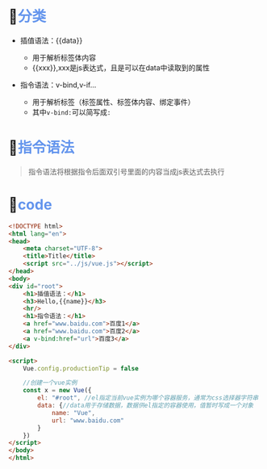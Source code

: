 # 🛴<font color='cornflowerblue'>分类</font>

- 插值语法：{{data}}
  - 用于解析标签体内容
  - {{xxx}},xxx是js表达式，且是可以在data中读取到的属性

- 指令语法：v-bind,v-if...
  - 用于解析标签（标签属性、标签体内容、绑定事件）
  - 其中`v-bind:`可以简写成`:`
  
# 🛴<font color='cornflowerblue'>指令语法</font>

> 指令语法将根据指令后面双引号里面的内容当成js表达式去执行

# 🛴<font color='cornflowerblue'>code</font>

```html
<!DOCTYPE html>
<html lang="en">
<head>
    <meta charset="UTF-8">
    <title>Title</title>
    <script src="../js/vue.js"></script>
</head>
<body>
<div id="root">
    <h1>插值语法：</h1>
    <h3>Hello,{{name}}</h3>
    <hr/>
    <h1>指令语法：</h1>
    <a href="www.baidu.com">百度1</a>
    <a href="www.baidu.com">百度2</a>
    <a v-bind:href="url">百度3</a>
</div>

<script>
    Vue.config.productionTip = false

    //创建一个vue实例
    const x = new Vue({
        el: "#root", //el指定当前vue实例为哪个容器服务，通常为css选择器字符串
        data: {//data用于存储数据，数据供el指定的容器使用，值暂时写成一个对象
            name: "Vue",
            url: "www.baidu.com"
        }
    })
</script>
</body>
</html>

```

